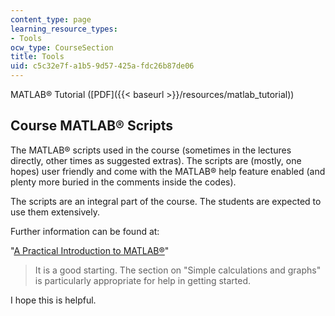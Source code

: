 ```yaml
---
content_type: page
learning_resource_types:
- Tools
ocw_type: CourseSection
title: Tools
uid: c5c32e7f-a1b5-9d57-425a-fdc26b87de06
---
```


MATLAB® Tutorial ([PDF]({{< baseurl >}}/resources/matlab_tutorial))

Course MATLAB® Scripts
----------------------

The MATLAB® scripts used in the course (sometimes in the lectures directly, other times as suggested extras). The scripts are (mostly, one hopes) user friendly and come with the MATLAB® help feature enabled (and plenty more buried in the comments inside the codes).

The scripts are an integral part of the course. The students are expected to use them extensively.

Further information can be found at:

"[A Practical Introduction to MATLAB®](http://www.math.mtu.edu/~msgocken/intro/intro.html)"

> It is a good starting. The section on "Simple calculations and graphs" is particularly appropriate for help in getting started.

I hope this is helpful.